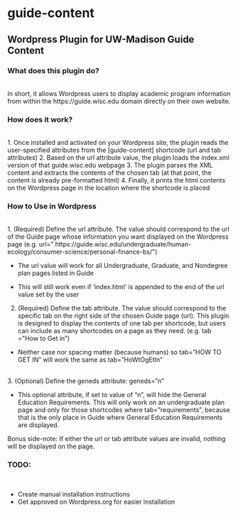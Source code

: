 # guide-content
<h2>Wordpress Plugin for UW-Madison Guide Content</h2>

<h3>What does this plugin do?</h3><br>
In short, it allows Wordpress users to display academic program information from within the https://guide.wisc.edu domain directly on their own website.
  
<h3>How does it work?</h3><br>
1.	Once installed and activated on your Wordpress site, the plugin reads the user-specified attributes from the [guide-content] shortcode (url and tab attributes)
2.	Based on the url attribute value, the plugin loads the index.xml version of that guide.wisc.edu webpage
3.	The plugin parses the XML content and extracts the contents of the chosen tab (at that point, the content is already pre-formatted html)
4.	Finally, it prints the html contents on the Wordpress page in the location where the shortcode is placed

<h3>How to Use in Wordpress</h3><br>
1.	(Required) Define the url attribute. The value should correspond to the url of the Guide page whose information you want displayed on the Wordpress page (e.g. url=” https://guide.wisc.edu/undergraduate/human-ecology/consumer-science/personal-finance-bs/")
<ul><li>The url value will work for all Undergraduate, Graduate, and Nondegree plan pages listed in Guide</li></ul>
<ul><li>This will still work even if ‘index.html’ is appended to the end of the url value set by the user</li></ul>

2.	(Required) Define the tab attribute. The value should correspond to the specific tab on the right side of the chosen Guide page (url). This plugin is designed to display the contents of one tab per shortcode, but users can include as many shortcodes on a page as they need. (e.g.  tab ="How to Get in”)
<ul><li>Neither case nor spacing matter (because humans) so tab=”HOW TO GET IN” will work the same as tab=”HoWtOgEtIn”</li></ul> <br>
3.	(Optional) Define the geneds attribute: geneds=”n”
<ul><li>This optional attribute, if set to value of “n”, will hide the General Education Requirements. This will only work on an undergraduate plan page and only for those shortcodes where tab=”requirements”, because that is the only place in Guide where General Education Requirements are displayed.</li></ul>

Bonus side-note: If either the url or tab attribute values are invalid, nothing will be displayed on the page. 

<h3>TODO:</h3><br>
<ul><li>Create manual installation instructions</li>
  <li>Get approved on Wordpress.org for easier installation</li>
</ul>


